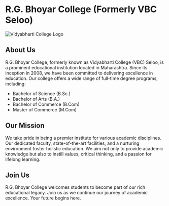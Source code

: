 # R.G. Bhoyar College (Formerly VBC Seloo)

![Vidyabharti College Logo](https://img.shields.io/badge/Vidyabharti%20College-Established%20in%202008-blue)

## About Us

R.G. Bhoyar College, formerly known as Vidyabharti College (VBC) Seloo, is a prominent educational institution located in Maharashtra. Since its inception in 2008, we have been committed to delivering excellence in education. Our college offers a wide range of full-time degree programs, including:

- Bachelor of Science (B.Sc.)
- Bachelor of Arts (B.A.)
- Bachelor of Commerce (B.Com)
- Master of Commerce (M.Com)

## Our Mission

We take pride in being a premier institute for various academic disciplines. Our dedicated faculty, state-of-the-art facilities, and a nurturing environment foster holistic education. We aim not only to provide academic knowledge but also to instill values, critical thinking, and a passion for lifelong learning.

## Join Us

R.G. Bhoyar College welcomes students to become part of our rich educational legacy. Join us as we continue our journey of academic excellence. Your future begins here.